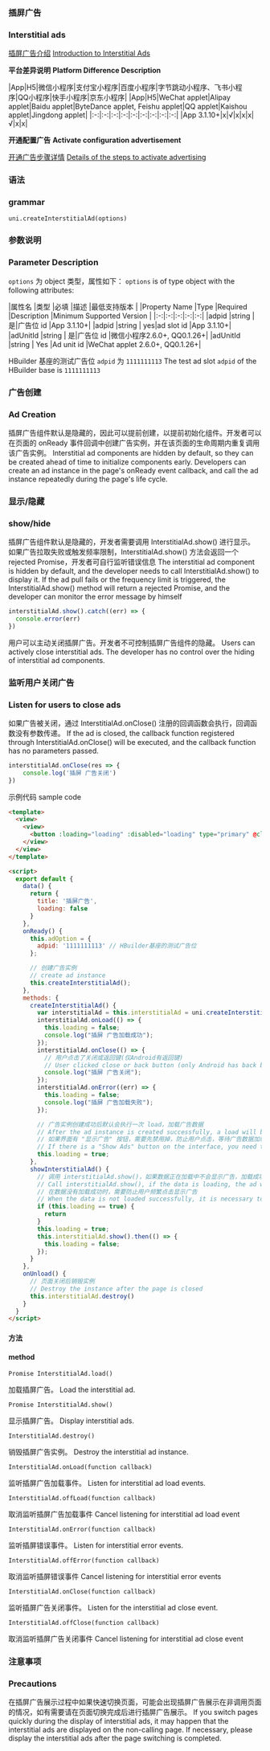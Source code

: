 
### 插屏广告
### Interstitial ads

[插屏广告介绍](https://uniapp.dcloud.net.cn/component/ad-interstitial.html)
[Introduction to Interstitial Ads](https://uniapp.dcloud.net.cn/component/ad-interstitial.html)

**平台差异说明**
**Platform Difference Description**

|App|H5|微信小程序|支付宝小程序|百度小程序|字节跳动小程序、飞书小程序|QQ小程序|快手小程序|京东小程序|
|App|H5|WeChat applet|Alipay applet|Baidu applet|ByteDance applet, Feishu applet|QQ applet|Kaishou applet|Jingdong applet|
|:-:|:-:|:-:|:-:|:-:|:-:|:-:|:-:|:-:|
|App 3.1.10+|x|√|x|x|x|√|x|x|

**开通配置广告**
**Activate configuration advertisement**

[开通广告步骤详情](https://uniapp.dcloud.net.cn/uni-ad.html#start)
[Details of the steps to activate advertising](https://uniapp.dcloud.net.cn/uni-ad.html#start)


### 语法
### grammar

`uni.createInterstitialAd(options)`

### 参数说明
### Parameter Description

`options` 为 object 类型，属性如下：
`options` is of type object with the following attributes:

|属性名		|类型		|必填	|描述			|最低支持版本	|
|Property Name |Type |Required |Description |Minimum Supported Version |
|:-:|:-:|:-:|:-:|:-:|
|adpid	  |string	|	是|广告位 id |App 3.1.10+|
|adpid |string | yes|ad slot id |App 3.1.10+|
|adUnitId	|string	|	是|广告位 id |微信小程序2.6.0+, QQ0.1.26+|
|adUnitId |string | Yes |Ad unit id |WeChat applet 2.6.0+, QQ0.1.26+|


HBuilder 基座的测试广告位 `adpid` 为 `1111111113`
The test ad slot `adpid` of the HBuilder base is `1111111113`


### 广告创建
### Ad Creation

插屏广告组件默认是隐藏的，因此可以提前创建，以提前初始化组件。开发者可以在页面的 onReady 事件回调中创建广告实例，并在该页面的生命周期内重复调用该广告实例。
Interstitial ad components are hidden by default, so they can be created ahead of time to initialize components early. Developers can create an ad instance in the page's onReady event callback, and call the ad instance repeatedly during the page's life cycle.


### 显示/隐藏
### show/hide

插屏广告组件默认是隐藏的，开发者需要调用 InterstitialAd.show() 进行显示。如果广告拉取失败或触发频率限制，InterstitialAd.show() 方法会返回一个rejected Promise，开发者可自行监听错误信息
The interstitial ad component is hidden by default, and the developer needs to call InterstitialAd.show() to display it. If the ad pull fails or the frequency limit is triggered, the InterstitialAd.show() method will return a rejected Promise, and the developer can monitor the error message by himself

```js
interstitialAd.show().catch((err) => {
  console.error(err)
})
```

用户可以主动关闭插屏广告。开发者不可控制插屏广告组件的隐藏。
Users can actively close interstitial ads. The developer has no control over the hiding of interstitial ad components.


### 监听用户关闭广告
### Listen for users to close ads

如果广告被关闭，通过 InterstitialAd.onClose() 注册的回调函数会执行，回调函数没有参数传递。
If the ad is closed, the callback function registered through InterstitialAd.onClose() will be executed, and the callback function has no parameters passed.

```js
interstitialAd.onClose(res => {
    console.log('插屏 广告关闭')
})
```


示例代码
sample code

```html
<template>
  <view>
    <view>
      <button :loading="loading" :disabled="loading" type="primary" @click="showInterstitialAd">显示广告</button>
    </view>
  </view>
</template>

<script>
  export default {
    data() {
      return {
        title: '插屏广告',
        loading: false
      }
    },
    onReady() {
      this.adOption = {
        adpid: '1111111113' // HBuilder基座的测试广告位
      };

      // 创建广告实例
      // create ad instance
      this.createInterstitialAd();
    },
    methods: {
      createInterstitialAd() {
        var interstitialAd = this.interstitialAd = uni.createInterstitialAd(this.adOption);
        interstitialAd.onLoad(() => {
          this.loading = false;
          console.log("插屏 广告加载成功");
        });
        interstitialAd.onClose(() => {
          // 用户点击了关闭或返回键(仅Android有返回键)
          // User clicked close or back button (only Android has back button)
          console.log("插屏 广告关闭");
        });
        interstitialAd.onError((err) => {
          this.loading = false;
          console.log("插屏 广告加载失败");
        });

        // 广告实例创建成功后默认会执行一次 load，加载广告数据
        // After the ad instance is created successfully, a load will be executed by default to load the ad data
        // 如果界面有 "显示广告" 按钮，需要先禁用掉，防止用户点击，等待广告数据加载成功后在放开
        // If there is a "Show Ads" button on the interface, you need to disable it first to prevent users from clicking, wait for the ad data to be loaded successfully, and then release it
        this.loading = true;
      },
      showInterstitialAd() {
        // 调用 interstitialAd.show()，如果数据正在加载中不会显示广告，加载成功后才显示
        // Call interstitialAd.show(), if the data is loading, the ad will not be displayed, and it will be displayed after the loading is successful
        // 在数据没有加载成功时，需要防止用户频繁点击显示广告
        // When the data is not loaded successfully, it is necessary to prevent the user from frequently clicking on the display ad
        if (this.loading == true) {
          return
        }
        this.loading = true;
        this.interstitialAd.show().then(() => {
          this.loading = false;
        });
      }
    },
    onUnload() {
      // 页面关闭后销毁实例
      // Destroy the instance after the page is closed
      this.interstitialAd.destroy()
    }
  }
</script>
```


#### 方法
#### method

`Promise InterstitialAd.load()`

加载插屏广告。
Load the interstitial ad.

`Promise InterstitialAd.show()`

显示插屏广告。
Display interstitial ads.

`InterstitialAd.destroy()`

销毁插屏广告实例。
Destroy the interstitial ad instance.

`InterstitialAd.onLoad(function callback)`

监听插屏广告加载事件。
Listen for interstitial ad load events.

`InterstitialAd.offLoad(function callback)`

取消监听插屏广告加载事件
Cancel listening for interstitial ad load event

`InterstitialAd.onError(function callback)`

监听插屏错误事件。
Listen for interstitial error events.

`InterstitialAd.offError(function callback)`

取消监听插屏错误事件
Cancel listening for interstitial error events

`InterstitialAd.onClose(function callback)`

监听插屏广告关闭事件。
Listen for the interstitial ad close event.

`InterstitialAd.offClose(function callback)`

取消监听插屏广告关闭事件
Cancel listening for interstitial ad close event


### 注意事项
### Precautions

在插屏广告展示过程中如果快速切换页面，可能会出现插屏广告展示在非调用页面的情况，如有需要请在页面切换完成后进行插屏广告展示。
If you switch pages quickly during the display of interstitial ads, it may happen that the interstitial ads are displayed on the non-calling page. If necessary, please display the interstitial ads after the page switching is completed.
